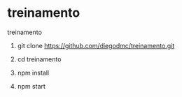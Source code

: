 # treinamento
treinamento

1) git clone https://github.com/diegodmc/treinamento.git

2) cd treinamento

3) npm install

4) npm start